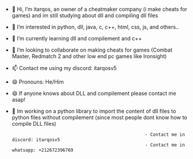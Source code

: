 - 👋 Hi, I’m itarqos, an owner of a cheatmaker company (i make cheats for games) and im still studying about dll and compiling dll files
- 👀 I’m interested in python, dll, java, c, c++, html, css, js, and others..
- 🌱 I’m currently learning dll and compilement and c++
- 💞️ I’m looking to collaborate on making cheats for games (Combat Master, Redmatch 2 and other low end pc games like Ironsight)
- 📫 Contact me using my discord: itarqosv5
- 😄 Pronouns: He/Him
- 😄 If anyone knows about DLL and compilement please contact me asap!
- 👀 Im working on a python library to import the content of dll files to python files without compilement (since most people dont know how to compile DLL files)





                                                        - Contact me in discord: itarqosv5
                                                        - Contact me in whatsapp: +212672396769
